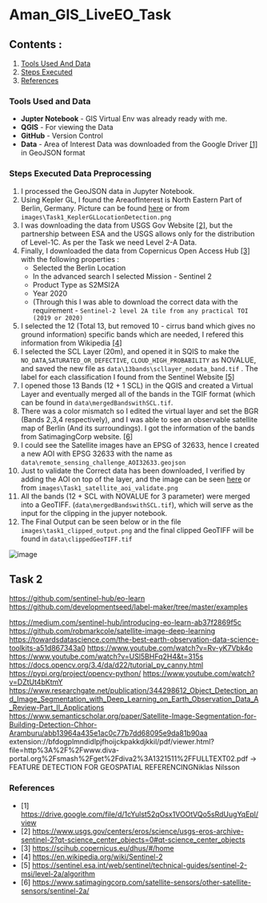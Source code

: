 # Aman_GIS_LiveEO_Task

## Contents :
1. [Tools Used And Data](#tools-used-and-data)
2. [Steps Executed](#steps-executed-data-preprocessing)
3. [References](#references)


### Tools Used and Data 

* **Jupter Notebook** - GIS Virtual Env was already ready with me. 
* **QGIS** - For viewing the Data
* **GitHub** - Version Control
* **Data** - Area of Interest Data was downloaded from the Google Driver [[1]](#1) in GeoJSON format 


### Steps Executed Data Preprocessing

1. I processed the GeoJSON data in Jupyter Notebook. 
2. Using Kepler GL, I found the AreaofInterest is North Eastern Part of Berlin, Germany. Picture can be found [here](https://user-images.githubusercontent.com/75158219/125793336-f5376d2b-d7e4-422f-84db-51c812989205.png) or from `images\Task1_KeplerGLLocationDetection.png`
3. I was downloading the data from USGS Gov Website [[2]](#2), but the partnership between ESA and the USGS allows only for the distribution of Level-1C. As per the Task we need Level 2-A Data. 
4. Finally, I downloaded the data from Copernicus Open Access Hub [[3]](#3) with the following properties :
   * Selected the Berlin Location
   * In the advanced search I selected Mission - Sentinel 2
   * Product Type as S2MSI2A
   * Year 2020 
   * (Through this I was able to download the correct data with the requirement - `Sentinel-2 level 2A tile from any practical TOI (2019 or 2020)`
5. I selected the 12 (Total 13, but removed 10 - cirrus band which gives no ground information) specific bands which are needed, I refered this information from Wikipedia [[4]](#4)
6. I selected the SCL Layer (20m), and opened it in SQIS to make the `NO_DATA`,`SATURATED_OR_DEFECTIVE`, `CLOUD_HIGH_PROBABILITY` as NOVALUE, and saved the new file as `data\13bands\scllayer_nodata_band.tif` . The label for each classification I found from the Sentinel Website [[5]](#5)
7.  I opened those 13 Bands (12 + 1 SCL) in the QGIS and created a Virtual Layer and eventually merged all of the bands in the TGIF format (which can be found in `data\mergedBandswithSCL.tif`. 
8.  There was a color mismatch so I edited the virtual layer and set the BGR (Bands 2,3,4 respectively), and I was able to see an observable satellite map of Berlin (And its surroundings). I got the information of the bands from SatimagingCorp website. [[6]](#6)
9.  I could see the Satellite images have an EPSG of 32633, hence I created a new AOI with EPSG 32633 with the name as `data\remote_sensing_challenge_AOI32633.geojson`
10. Just to validate the Correct data has been downloaded, I verified by adding the AOI on top of the layer, and the image can be seen [here](https://user-images.githubusercontent.com/75158219/125833711-6d6af508-8483-416e-ad5d-85e8f72b7954.png) or from `images\Task1_satellite_aoi_validate.png`
11. All the bands (12 + SCL with NOVALUE for 3 parameter) were merged into a GeoTIFF. (`data\mergedBandswithSCL.tif`), which will serve as the input for the clipping in the jupyer notebook. 
12. The Final Output can be seen below or in the file `images\task1_clipped_output.png` and the final clipped GeoTIFF will be found in `data\clippedGeoTIFF.tif`

![image](https://user-images.githubusercontent.com/75158219/125858178-eb84d6a2-deb5-4ced-bedc-46dea4563f93.png)






## Task 2 
https://github.com/sentinel-hub/eo-learn
https://github.com/developmentseed/label-maker/tree/master/examples

https://medium.com/sentinel-hub/introducing-eo-learn-ab37f2869f5c
https://github.com/robmarkcole/satellite-image-deep-learning
https://towardsdatascience.com/the-best-earth-observation-data-science-toolkits-a51d867343a0
https://www.youtube.com/watch?v=Rv-yK7Vbk4o
https://www.youtube.com/watch?v=USl5BHFq2H4&t=315s
https://docs.opencv.org/3.4/da/d22/tutorial_py_canny.html
https://pypi.org/project/opencv-python/
https://www.youtube.com/watch?v=DZtUt4bKtmY
https://www.researchgate.net/publication/344298612_Object_Detection_and_Image_Segmentation_with_Deep_Learning_on_Earth_Observation_Data_A_Review-Part_II_Applications
https://www.semanticscholar.org/paper/Satellite-Image-Segmentation-for-Building-Detection-Chhor-Aramburu/abb13964a435e1ac0c77b7dd68095e9da81b90aa
extension://bfdogplmndidlpjfhoijckpakkdjkkil/pdf/viewer.html?file=http%3A%2F%2Fwww.diva-portal.org%2Fsmash%2Fget%2Fdiva2%3A1321511%2FFULLTEXT02.pdf -> FEATURE DETECTION FOR GEOSPATIAL REFERENCINGNiklas Nilsson






### References

* <a id="1">[1]</a> 
https://drive.google.com/file/d/1cYulst52qOsx1VOOtVQo5sRdUugYqEpl/view
* <a id="2">[2]</a> 
https://www.usgs.gov/centers/eros/science/usgs-eros-archive-sentinel-2?qt-science_center_objects=0#qt-science_center_objects
* <a id="3">[3]</a> 
https://scihub.copernicus.eu/dhus/#/home
* <a id="4">[4]</a> 
https://en.wikipedia.org/wiki/Sentinel-2
* <a id="5">[5]</a> 
https://sentinel.esa.int/web/sentinel/technical-guides/sentinel-2-msi/level-2a/algorithm
* <a id="6">[6]</a> 
https://www.satimagingcorp.com/satellite-sensors/other-satellite-sensors/sentinel-2a/



